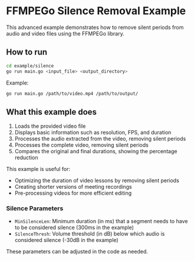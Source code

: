 # FFMPEGo Silence Removal Example

This advanced example demonstrates how to remove silent periods from audio and video files using the FFMPEGo library.

## How to run

```bash
cd example/silence
go run main.go <input_file> <output_directory>
```

Example:

```bash
go run main.go /path/to/video.mp4 /path/to/output/
```

## What this example does

1. Loads the provided video file
2. Displays basic information such as resolution, FPS, and duration
3. Processes the audio extracted from the video, removing silent periods
4. Processes the complete video, removing silent periods
5. Compares the original and final durations, showing the percentage reduction

This example is useful for:
- Optimizing the duration of video lessons by removing silent periods
- Creating shorter versions of meeting recordings
- Pre-processing videos for more efficient editing

### Silence Parameters

- `MinSilenceLen`: Minimum duration (in ms) that a segment needs to have to be considered silence (300ms in the example)
- `SilenceThresh`: Volume threshold (in dB) below which audio is considered silence (-30dB in the example)

These parameters can be adjusted in the code as needed. 
